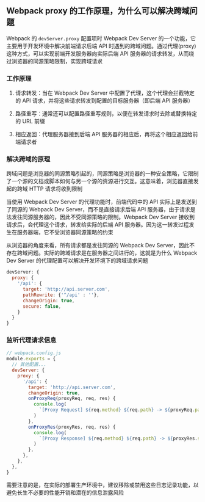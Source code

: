 ## Webpack proxy 的工作原理，为什么可以解决跨域问题

Webpack 的 `devServer.proxy` 配置项时 Webpack Dev Server 的一个功能，它主要用于开发环境中解决前端请求后端 API 时遇到的跨域问题。通过代理(proxy) 这种方式，可以实现前端开发服务器向实际后端 API 服务器的请求转发，从而绕过浏览器的同源策略限制，实现跨域请求

### 工作原理

1. 请求转发：当在 Webpack Dev Server 中配置了代理，这个代理会拦截特定的 API 请求，并将这些请求转发到配置的目标服务器（即后端 API 服务器）

2. 路径重写：通常还可以配置路径重写规则，以便在转发请求时去除或替换特定的 URL 前缀

3. 相应返回：代理服务器接到后端 API 服务器的相应后，再将这个相应返回给前端请求者

### 解决跨域的原理

跨域问题是浏览器的同源策略引起的，同源策略是浏览器的一种安全策略，它限制了一个源的文档或脚本如何与另一个源的资源进行交互。这意味着，浏览器直接发起的跨域 HTTP 请求将收到限制

当使用 Webpack Dev Server 的代理功能时，前端代码中的 API 实际上是发送到了同源的 Webpack Dev Server，而不是直接请求后端 API 服务器，由于请求是法发往同源服务器的，因此不受同源策略的限制。Webpack Dev Server 接收到请求后，会代理这个请求，转发给实际的后端 API 服务器。因为这一转发过程发生在服务器端，它不受浏览器同源策略的约束

从浏览器的角度来看，所有请求都是发往同源的 Webpack Dev Server，因此不存在跨域问题。实际的跨域请求是在服务器之间进行的，这就是为什么 Webpack Dev Server 的代理配置可以解决开发环境下的跨域请求问题

```js
devServer: {
  proxy: {
    '/api': {
      target: 'http://api.server.com',
      pathRewrite: {'^/api' : ''},
      changeOrigin: true,
      secure: false,
    }
  }
}
```

### 监听代理请求信息

```js
// webpack.config.js
module.exports = {
  // 其他配置...
  devServer: {
    proxy: {
      '/api': {
        target: 'http://api.server.com',
        changeOrigin: true,
        onProxyReq(proxyReq, req, res) {
          console.log(
            `[Proxy Request] ${req.method} ${req.path} -> ${proxyReq.path}`
          )
        },
        onProxyRes(proxyRes, req, res) {
          console.log(
            `[Proxy Response] ${req.method} ${req.path} -> ${proxyRes.statusCode}`
          )
        },
      },
    },
  },
}
```

需要注意的是，在实际的部署生产环境中，建议移除或禁用这些日志记录功能，以避免长生不必要的性能开销和潜在的信息泄露风险
